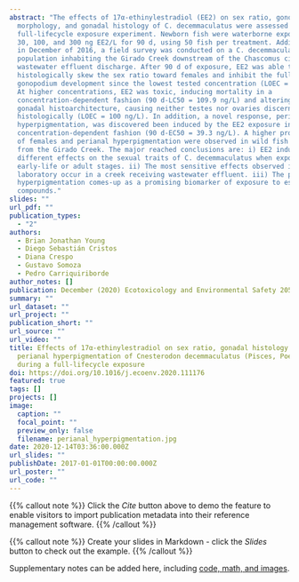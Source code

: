 ```yaml
---
abstract: "The effects of 17α-ethinylestradiol (EE2) on sex ratio, gonopodium
  morphology, and gonadal histology of C. decemmaculatus were assessed by a
  full-lifecycle exposure experiment. Newborn fish were waterborne exposed to
  30, 100, and 300 ng EE2/L for 90 d, using 50 fish per treatment. Additionally,
  in December of 2016, a field survey was conducted on a C. decemmaculatus
  population inhabiting the Girado Creek downstream of the Chascomus city
  wastewater effluent discharge. After 90 d of exposure, EE2 was able to
  histologically skew the sex ratio toward females and inhibit the full
  gonopodium development since the lowest tested concentration (LOEC = 30 ng/L).
  At higher concentrations, EE2 was toxic, inducing mortality in a
  concentration-dependent fashion (90 d-LC50 = 109.9 ng/L) and altering the
  gonadal histoarchitecture, causing neither testes nor ovaries discernible
  histologically (LOEC = 100 ng/L). In addition, a novel response, perianal
  hyperpigmentation, was discovered been induced by the EE2 exposure in a
  concentration-dependent fashion (90 d-EC50 = 39.3 ng/L). A higher proportion
  of females and perianal hyperpigmentation were observed in wild fish collected
  from the Girado Creek. The major reached conclusions are: i) EE2 induce
  different effects on the sexual traits of C. decemmaculatus when exposed from
  early-life or adult stages. ii) The most sensitive effects observed in the
  laboratory occur in a creek receiving wastewater effluent. iii) The perianal
  hyperpigmentation comes-up as a promising biomarker of exposure to estrogenic
  compounds."
slides: ""
url_pdf: ""
publication_types:
  - "2"
authors:
  - Brian Jonathan Young
  - Diego Sebastián Cristos
  - Diana Crespo
  - Gustavo Somoza
  - Pedro Carriquiriborde
author_notes: []
publication: December (2020) Ecotoxicology and Environmental Safety 205, 111176
summary: ""
url_dataset: ""
url_project: ""
publication_short: ""
url_source: ""
url_video: ""
title: Effects of 17α-ethinylestradiol on sex ratio, gonadal histology and
  perianal hyperpigmentation of Cnesterodon decemmaculatus (Pisces, Poeciliidae)
  during a full-lifecycle exposure
doi: https://doi.org/10.1016/j.ecoenv.2020.111176
featured: true
tags: []
projects: []
image:
  caption: ""
  focal_point: ""
  preview_only: false
  filename: perianal_hyperpigmentation.jpg
date: 2020-12-14T03:36:00.000Z
url_slides: ""
publishDate: 2017-01-01T00:00:00.000Z
url_poster: ""
url_code: ""
---
```


{{% callout note %}}
Click the *Cite* button above to demo the feature to enable visitors to import publication metadata into their reference management software.
{{% /callout %}}

{{% callout note %}}
Create your slides in Markdown - click the *Slides* button to check out the example.
{{% /callout %}}

Supplementary notes can be added here, including [code, math, and images](https://wowchemy.com/docs/writing-markdown-latex/).
